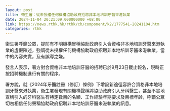 ```yaml
---
layout: post
title: 衞生署：從未授權任何機構協助政府招聘非本地培訓牙醫來港執業
date: 2024-11-04 20:21:09.000000000 +08:00
link: https://news.rthk.hk/rthk/ch/component/k2/1777541-20241104.htm
categories: rthk
---
```


衞生署呼籲公眾，提防有不明機構冒稱協助政府引入合資格非本地培訓牙醫來港執業的虛假陳述，強調從未授權任何機構協助政府招聘非本地培訓牙醫來港執業，當中的內容失實，及有誤導之嫌。

發言人表示，署方對合資格非本地培訓牙醫的招聘已於9月23日截止報名，現時正按招聘機制進行有關的程序。

署方說，就《2024年牙醫註冊（修訂）條例》下增設新途徑容許合資格非本地培訓牙醫來港執業，衞生署發現有關機構聲稱將協助政府引入牙科醫生，甚至不實地宣稱引入的牙科醫生有特定數目的名額、工作經驗年期要求及目標年齡，呼籲公眾切勿相信任何聲稱協助政府招聘非本地培訓牙醫來港執業的訊息。
